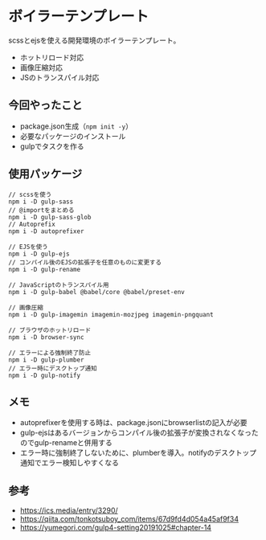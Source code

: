 # ボイラーテンプレート
scssとejsを使える開発環境のボイラーテンプレート。
- ホットリロード対応
- 画像圧縮対応
- JSのトランスパイル対応

## 今回やったこと
- package.json生成（`npm init -y`）
- 必要なパッケージのインストール
- gulpでタスクを作る

## 使用パッケージ
```
// scssを使う
npm i -D gulp-sass
// @importをまとめる
npm i -D gulp-sass-glob
// Autoprefix
npm i -D autoprefixer

// EJSを使う
npm i -D gulp-ejs
// コンパイル後のEJSの拡張子を任意のものに変更する
npm i -D gulp-rename

// JavaScriptのトランスパイル用
npm i -D gulp-babel @babel/core @babel/preset-env

// 画像圧縮
npm i -D gulp-imagemin imagemin-mozjpeg imagemin-pngquant

// ブラウザのホットリロード
npm i -D browser-sync

// エラーによる強制終了防止
npm i -D gulp-plumber
// エラー時にデスクトップ通知
npm i -D gulp-notify
```

## メモ
- autoprefixerを使用する時は、package.jsonにbrowserlistの記入が必要
- gulp-ejsはあるバージョンからコンパイル後の拡張子が変換されなくなったのでgulp-renameと併用する
- エラー時に強制終了しないために、plumberを導入。notifyのデスクトップ通知でエラー検知しやすくなる


## 参考
- https://ics.media/entry/3290/
- https://qiita.com/tonkotsuboy_com/items/67d9fd4d054a45af9f34
- https://yumegori.com/gulp4-setting20191025#chapter-14